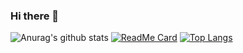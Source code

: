 ### Hi there 👋

<!--
**CaioEichembergueDeveloper/CaioEichembergueDeveloper** is a ✨ _special_ ✨ repository because its `README.md` (this file) appears on your GitHub profile.

Here are some ideas to get you started:

- 🔭 I’m currently working on ...
- 🌱 I’m currently learning ...
- 👯 I’m looking to collaborate on ...
- 🤔 I’m looking for help with ...
- 💬 Ask me about ...
- 📫 How to reach me: ...
- 😄 Pronouns: ...
- ⚡ Fun fact: ...
-->

![Anurag's github stats](https://github-readme-stats.vercel.app/api?username=CaioEichembergueDeveloper&show_icons=true&theme=dark)
[![ReadMe Card](https://github-readme-stats.vercel.app/api/pin/?username=CaioEichembergueDeveloper&repo=DotNet_SnakeGame)](https://github.com/CaioEichembergueDeveloper/DotNet_SnakeGame)
[![Top Langs](https://github-readme-stats.vercel.app/api/top-langs/?username=CaioEichembergueDeveloper&show_icons=true&theme=dark)](https://github.com/anuraghazra/github-readme-stats)
